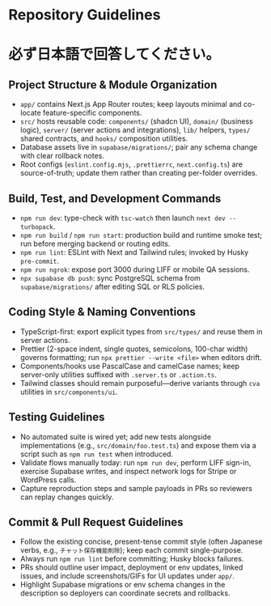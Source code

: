 # Repository Guidelines

# 必ず日本語で回答してください。

## Project Structure & Module Organization
- `app/` contains Next.js App Router routes; keep layouts minimal and co-locate feature-specific components.
- `src/` hosts reusable code: `components/` (shadcn UI), `domain/` (business logic), `server/` (server actions and integrations), `lib/` helpers, `types/` shared contracts, and `hooks/` composition utilities.
- Database assets live in `supabase/migrations/`; pair any schema change with clear rollback notes.
- Root configs (`eslint.config.mjs`, `.prettierrc`, `next.config.ts`) are source-of-truth; update them rather than creating per-folder overrides.

## Build, Test, and Development Commands
- `npm run dev`: type-check with `tsc-watch` then launch `next dev --turbopack`.
- `npm run build` / `npm run start`: production build and runtime smoke test; run before merging backend or routing edits.
- `npm run lint`: ESLint with Next and Tailwind rules; invoked by Husky `pre-commit`.
- `npm run ngrok`: expose port 3000 during LIFF or mobile QA sessions.
- `npx supabase db push`: sync PostgreSQL schema from `supabase/migrations/` after editing SQL or RLS policies.

## Coding Style & Naming Conventions
- TypeScript-first: export explicit types from `src/types/` and reuse them in server actions.
- Prettier (2-space indent, single quotes, semicolons, 100-char width) governs formatting; run `npx prettier --write <file>` when editors drift.
- Components/hooks use PascalCase and camelCase names; keep server-only utilities suffixed with `.server.ts` or `.action.ts`.
- Tailwind classes should remain purposeful—derive variants through `cva` utilities in `src/components/ui`.

## Testing Guidelines
- No automated suite is wired yet; add new tests alongside implementations (e.g., `src/domain/foo.test.ts`) and expose them via a script such as `npm run test` when introduced.
- Validate flows manually today: run `npm run dev`, perform LIFF sign-in, exercise Supabase writes, and inspect network logs for Stripe or WordPress calls.
- Capture reproduction steps and sample payloads in PRs so reviewers can replay changes quickly.

## Commit & Pull Request Guidelines
- Follow the existing concise, present-tense commit style (often Japanese verbs, e.g., `チャット保存機能削除`); keep each commit single-purpose.
- Always run `npm run lint` before committing; Husky blocks failures.
- PRs should outline user impact, deployment or env updates, linked issues, and include screenshots/GIFs for UI updates under `app/`.
- Highlight Supabase migrations or env schema changes in the description so deployers can coordinate secrets and rollbacks.
